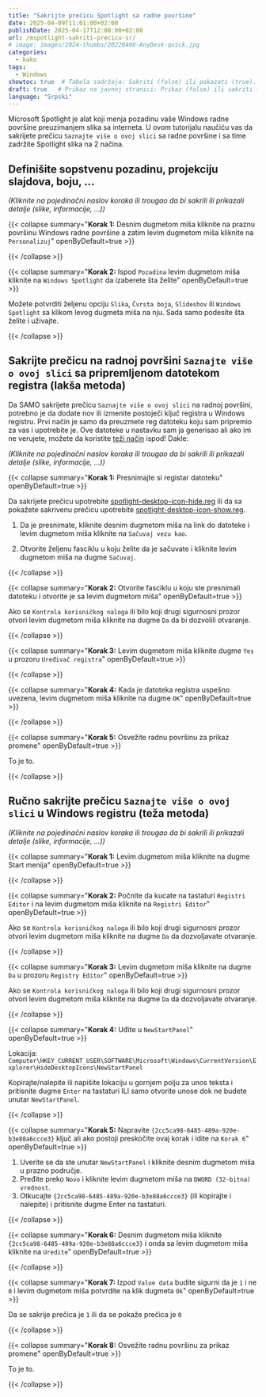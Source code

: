 ```yaml
---
title: "Sakrijte prečicu Spotlight sa radne površine"
date: 2025-04-09T11:01:00+02:00
publishDate: 2025-04-17T12:00:00+02:00
url: /mspotlight-sakriti-precicu-sr/
# image: images/2024-thumbs/20220408-AnyDesk-quick.jpg
categories: 
  - kako
tags: 
  - Windows
showtoc: true  # Tabela sadržaja: Sakriti (false) ili pokazati (true).
draft: true   # Prikaz na javnoj stranici: Prikaz (false) ili sakriti (true).
language: "Srpski"
---
```


Microsoft Spotlight je alat koji menja pozadinu vaše Windows radne površine preuzimanjem slika sa interneta. U ovom tutorijalu naučiću vas da sakrijete prečicu `Saznajte više o ovoj slici`  sa radne površine i sa time zadržite Spotlight slika na 2 načina.

## Definišite sopstvenu pozadinu, projekciju slajdova, boju, ...

*(Kliknite na pojedinačni naslov koraka ili trougao da bi sakrili ili prikazali detalje (slike, informacije, ...))*

{{< collapse summary="**Korak 1:** Desnim dugmetom miša kliknite na praznu površinu Windows radne površine a zatim levim dugmetom miša kliknite na `Personalizuj`" openByDefault=true >}}

 

{{< /collapse >}}

{{< collapse summary="**Korak 2:** Ispod `Pozadina` levim dugmetom miša kliknite na `Windows Spotlight` da izaberete šta želite" openByDefault=true >}}

 Možete potvrditi željenu opciju `Slika`, `Čvrsta boja`, `Slideshov` ili `Windows Spotlight` sa klikom levog dugmeta miša na nju. Sada samo podesite šta želite i uživajte.

{{< /collapse >}}

## Sakrijte prečicu na radnoj površini `Saznajte više o ovoj slici` sa pripremljenom datotekom registra (lakša metoda)

Da SAMO sakrijete prečicu `Saznajte više o ovoj slici` na radnoj površini, potrebno je da dodate nov ili izmenite postoječi ključ registra u Windows registru. Prvi način je samo da preuzmete reg datoteku koju sam pripremio za vas i upotrebite je. Ove datoteke u nastavku sam ja generisao ali ako im ne verujete, možete da koristite [teži način](#ručno-sakrijte-prečicu-saznajte-više-o-ovoj-slici-u-windows-registru-teža-metoda "Kliknite/tapnite da biste prešli na sledeći odeljak!") ispod! Dakle:

*(Kliknite na pojedinačni naslov koraka ili trougao da bi sakrili ili prikazali detalje (slike, informacije, ...))*

{{< collapse summary="**Korak 1:** Presnimajte si registar datoteku" openByDefault=true >}}

 Da sakrijete prečicu upotrebite [spotlight-desktop-icon-hide.reg](/scripts/spotlight-desktop-icon-hide.reg "Kliknite/tapnite za prenos datoteke!") ili da sa pokažete sakrivenu prečicu upotrebite [spotlight-desktop-icon-show.reg](/scripts/spotlight-desktop-icon-show.reg "Kliknite/tapnite za prenos datoteke!").

 1. Da je presnimate, kliknite desnim dugmetom miša na link do datoteke i levim dugmetom miša kliknite na `Sačuvaj vezu kao`.

    

 2. Otvorite željenu fasciklu u koju želite da je sačuvate i kliknite levim dugmetom miša na dugme `Sačuvaj`.



{{< /collapse >}}

{{< collapse summary="**Korak 2:** Otvorite fasciklu u koju ste presnimali datoteku i otvorite je sa levim dugmetom miša" openByDefault=true >}}

  Ako se `Kontrola korisničkog naloga` ili bilo koji drugi sigurnosni prozor otvori levim dugmetom miša kliknite na dugme `Da` da bi dozvolili otvaranje.

{{< /collapse >}}

{{< collapse summary="**Korak 3:** Levim dugmetom miša kliknite dugme `Yes` u prozoru `Uređivač registra`" openByDefault=true >}}



{{< /collapse >}}

{{< collapse summary="**Korak 4:** Kada je datoteka registra uspešno uvezena, levim dugmetom miša kliknite na dugme `OK`" openByDefault=true >}}

  

{{< /collapse >}}

{{< collapse summary="**Korak 5:** Osvežite radnu površinu za prikaz promene" openByDefault=true >}}

  To je to.

{{< /collapse >}}


## Ručno sakrijte prečicu `Saznajte više o ovoj slici` u Windows registru (teža metoda)

*(Kliknite na pojedinačni naslov koraka ili trougao da bi sakrili ili prikazali detalje (slike, informacije, ...))*

{{< collapse summary="**Korak 1:** Levim dugmetom miša kliknite na dugme Start menija" openByDefault=true >}}



{{< /collapse >}}

{{< collapse summary="**Korak 2:** Počnite da kucate na tastaturi `Registri Editor` i na levim dugmetom miša kliknite na `Registri Editor`" openByDefault=true >}}

  Ako se `Kontrola korisničkog naloga` ili bilo koji drugi sigurnosni prozor otvori levim dugmetom miša kliknite na dugme `Da` da dozvoljavate otvaranje.

{{< /collapse >}}

{{< collapse summary="**Korak 3:** Levim dugmetom miša kliknite na dugme `Da` u prozoru `Registry Editor`" openByDefault=true >}}

  Ako se `Kontrola korisničkog naloga` ili bilo koji drugi sigurnosni prozor otvori levim dugmetom miša kliknite na dugme `Da` da dozvoljavate otvaranje.

{{< /collapse >}}

{{< collapse summary="**Korak 4:** Uđite u `NewStartPanel`" openByDefault=true >}}

  Lokacija: `Computer\HKEY_CURRENT_USER\SOFTWARE\Microsoft\Windows\CurrentVersion\Explorer\HideDesktopIcons\NewStartPanel`

  Kopirajte/nalepite ili napišite lokaciju u gornjem polju za unos teksta i pritisnite dugme `Enter` na tastaturi ILI samo otvorite unose dok ne budete unutar `NewStartPanel`.

{{< /collapse >}}

{{< collapse summary="**Korak 5:** Napravite `{2cc5ca98-6485-489a-920e-b3e88a6ccce3}` ključ ali ako postoji preskočite ovaj korak i idite na `Korak 6`" openByDefault=true >}}

  1. Uverite se da ste unutar `NewStartPanel` i kliknite desnim dugmetom miša u prazno područje.
  2. Pređite preko `Novo` i kliknite levim dugmetom miša na `DWORD (32-bitna) vrednost`.
  3. Otkucajte `{2cc5ca98-6485-489a-920e-b3e88a6ccce3}` (ili kopirajte i nalepite) i pritisnite dugme Enter na tastaturi.

{{< /collapse >}}

{{< collapse summary="**Korak 6:** Desnim dugmetom miša kliknite `{2cc5ca98-6485-489a-920e-b3e88a6ccce3}` i onda sa levim dugmetom miša kliknite na `Uredite`" openByDefault=true >}}

 

{{< /collapse >}}

{{< collapse summary="**Korak 7:** Izpod `Value data` budite sigurni da je `1` i ne `0` i levim dugmetom miša potvrdite na klik dugmeta `Ok`" openByDefault=true >}}

  Da se sakrije prečica je `1` ili da se pokaže prečica je `0`

{{< /collapse >}}

{{< collapse summary="**Korak 8:** Osvežite radnu površinu za prikaz promene" openByDefault=true >}}

  To je to.

{{< /collapse >}}

<!--*(Kliknite na pojedinačni korak ili trougao da bi sakrili ili prikazali detalje (slike, informacije, ...))*

{{< collapse summary="**Korak 1:** TEXTHERE" openByDefault=true >}}

   

{{< /collapse >}}

[]( "Click/tap to open the site!")
![](/images/social-logos/X.png)

## Video verzija

{{< youtube "" >}}-->
